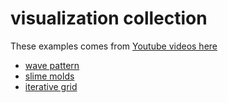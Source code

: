 # visualization collection
These examples comes from [Youtube videos here](https://www.youtube.com/watch?v=AVMSCFMCz9w&list=PL0beHPVMklwh3KNAibTZKkHjN4xILaWvE&index=1)
- [wave pattern](./code/index_wave.html)
- [slime molds](./code/index_slime.html)
- [iterative grid](./code/index_grid.html)